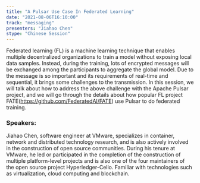 ```yaml
---
title: "A Pulsar Use Case In Federated Learning"
date: "2021-08-06T16:10:00" 
track: "messaging"
presenters: "Jiahao Chen"
stype: "Chinese Session"
---
```

Federated learning (FL) is a machine learning technique that enables multiple decentralized organizations to train a model without exposing local data samples. Instead, during the training, lots of encrypted messages will be exchanged among the participants to aggregate the global model. Due to the message is so important and its requirements of real-time and sequential, it brings some challenges to the transmission.
 In this session, we will talk about how to address the above challenge with the Apache Pulsar project, and we will go through the details about how popular FL project FATE(https://github.com/FederatedAI/FATE) use Pulsar to do federated training.
 
 ### Speakers: 

 Jiahao Chen, software engineer at VMware, specializes in container, network and distributed technology research, and is also actively involved in the construction of open source communities. During his tenure at VMware, he led or participated in the completion of the construction of multiple platform-level projects and is also one of the four maintainers of the open source project Hyperledger-Cello. Familiar with technologies such as virtualization, cloud computing and blockchain.
